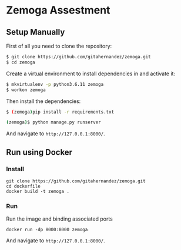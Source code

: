 # Zemoga Assestment

## Setup Manually

First of all you need to clone the repository:

```sh
$ git clone https://github.com/gitahernandez/zemoga.git
$ cd zemoga
```

Create a virtual environment to install dependencies in and activate it:

```sh
$ mkvirtualenv -p python3.6.11 zemoga
$ workon zemoga
```

Then install the dependencies:

```sh
$ (zemoga)pip install -r requirements.txt
```

```sh
(zemoga)$ python manage.py runserver
```
And navigate to `http://127.0.0.1:8000/`.


## Run using Docker

### Install

    git clone https://github.com/gitahernandez/zemoga.git
    cd dockerfile
    docker build -t zemoga .

### Run

Run the image and binding associated ports

    docker run -dp 8000:8000 zemoga
    
And navigate to `http://127.0.0.1:8000/`.
